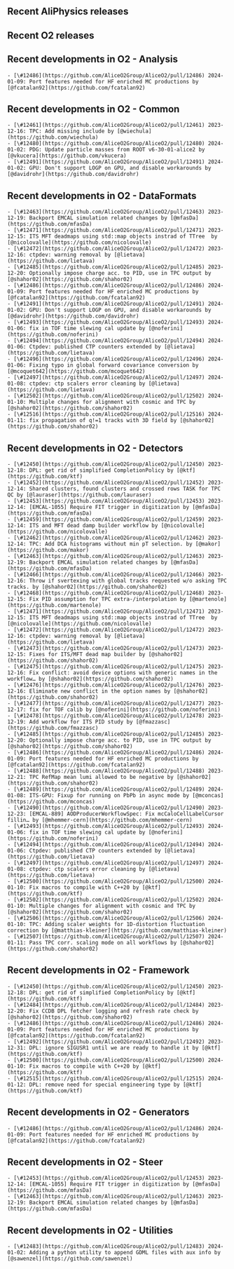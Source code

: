 ## Recent AliPhysics releases
## Recent O2 releases
## Recent developments in O2 - Analysis
	- [\#12486](https://github.com/AliceO2Group/AliceO2/pull/12486) 2024-01-09: Port features needed for HF enriched MC productions by [@fcatalan92](https://github.com/fcatalan92)
## Recent developments in O2 - Common
	- [\#12461](https://github.com/AliceO2Group/AliceO2/pull/12461) 2023-12-16: TPC: Add missing include by [@wiechula](https://github.com/wiechula)
	- [\#12480](https://github.com/AliceO2Group/AliceO2/pull/12480) 2024-01-02: PDG: Update particle masses from ROOT v6-30-01-alice2 by [@vkucera](https://github.com/vkucera)
	- [\#12491](https://github.com/AliceO2Group/AliceO2/pull/12491) 2024-01-02: GPU: Don't support LOGP on GPU, and disable workarounds by [@davidrohr](https://github.com/davidrohr)
## Recent developments in O2 - DataFormats
	- [\#12463](https://github.com/AliceO2Group/AliceO2/pull/12463) 2023-12-19: Backport EMCAL simulation related changes by [@mfasDa](https://github.com/mfasDa)
	- [\#12471](https://github.com/AliceO2Group/AliceO2/pull/12471) 2023-12-15: ITS MFT deadmaps using std::map objects instrad of TTree  by [@nicolovalle](https://github.com/nicolovalle)
	- [\#12472](https://github.com/AliceO2Group/AliceO2/pull/12472) 2023-12-16: ctpdev: warning removal by [@lietava](https://github.com/lietava)
	- [\#12485](https://github.com/AliceO2Group/AliceO2/pull/12485) 2023-12-20: Optionally impose charge acc. to PID, use in TPC output by [@shahor02](https://github.com/shahor02)
	- [\#12486](https://github.com/AliceO2Group/AliceO2/pull/12486) 2024-01-09: Port features needed for HF enriched MC productions by [@fcatalan92](https://github.com/fcatalan92)
	- [\#12491](https://github.com/AliceO2Group/AliceO2/pull/12491) 2024-01-02: GPU: Don't support LOGP on GPU, and disable workarounds by [@davidrohr](https://github.com/davidrohr)
	- [\#12493](https://github.com/AliceO2Group/AliceO2/pull/12493) 2024-01-06: fix in TOF time slewing cal update by [@noferini](https://github.com/noferini)
	- [\#12494](https://github.com/AliceO2Group/AliceO2/pull/12494) 2024-01-06: Ctpdev: published CTP counters extended by [@lietava](https://github.com/lietava)
	- [\#12496](https://github.com/AliceO2Group/AliceO2/pull/12496) 2024-01-06: Fixing typo in global forward covariance conversion by [@mcoquet642](https://github.com/mcoquet642)
	- [\#12497](https://github.com/AliceO2Group/AliceO2/pull/12497) 2024-01-08: ctpdev: ctp scalers error cleaning by [@lietava](https://github.com/lietava)
	- [\#12502](https://github.com/AliceO2Group/AliceO2/pull/12502) 2024-01-10: Multiple changes for alignment with cosmic and TPC by [@shahor02](https://github.com/shahor02)
	- [\#12516](https://github.com/AliceO2Group/AliceO2/pull/12516) 2024-01-11: fix propagation of q!=1 tracks with 3D field by [@shahor02](https://github.com/shahor02)
## Recent developments in O2 - Detectors
	- [\#12450](https://github.com/AliceO2Group/AliceO2/pull/12450) 2023-12-18: DPL: get rid of simplified CompletionPolicy by [@ktf](https://github.com/ktf)
	- [\#12452](https://github.com/AliceO2Group/AliceO2/pull/12452) 2023-12-14: Shared clusters, found clusters and crossed rows TASK for TPC QC by [@lauraser](https://github.com/lauraser)
	- [\#12453](https://github.com/AliceO2Group/AliceO2/pull/12453) 2023-12-14: [EMCAL-1055] Require FIT trigger in digitization by [@mfasDa](https://github.com/mfasDa)
	- [\#12459](https://github.com/AliceO2Group/AliceO2/pull/12459) 2023-12-14: ITS and MFT dead damp builder workflow by [@nicolovalle](https://github.com/nicolovalle)
	- [\#12462](https://github.com/AliceO2Group/AliceO2/pull/12462) 2023-12-14: TPC: Add DCA histograms without min pT selection. by [@makor](https://github.com/makor)
	- [\#12463](https://github.com/AliceO2Group/AliceO2/pull/12463) 2023-12-19: Backport EMCAL simulation related changes by [@mfasDa](https://github.com/mfasDa)
	- [\#12466](https://github.com/AliceO2Group/AliceO2/pull/12466) 2023-12-16: Throw if svertexing with global tracks requested w/o asking TPC tracks. by [@shahor02](https://github.com/shahor02)
	- [\#12468](https://github.com/AliceO2Group/AliceO2/pull/12468) 2023-12-15: Fix PID assumption for TPC extra-/interpolation by [@martenole](https://github.com/martenole)
	- [\#12471](https://github.com/AliceO2Group/AliceO2/pull/12471) 2023-12-15: ITS MFT deadmaps using std::map objects instrad of TTree  by [@nicolovalle](https://github.com/nicolovalle)
	- [\#12472](https://github.com/AliceO2Group/AliceO2/pull/12472) 2023-12-16: ctpdev: warning removal by [@lietava](https://github.com/lietava)
	- [\#12473](https://github.com/AliceO2Group/AliceO2/pull/12473) 2023-12-15: Fixes for ITS/MFT dead map builder by [@shahor02](https://github.com/shahor02)
	- [\#12475](https://github.com/AliceO2Group/AliceO2/pull/12475) 2023-12-16: Fix conflict: avoid device options with generic names in the workflow… by [@shahor02](https://github.com/shahor02)
	- [\#12476](https://github.com/AliceO2Group/AliceO2/pull/12476) 2023-12-16: Eliminate new conflict in the option names by [@shahor02](https://github.com/shahor02)
	- [\#12477](https://github.com/AliceO2Group/AliceO2/pull/12477) 2023-12-17: fix for TOF calib by [@noferini](https://github.com/noferini)
	- [\#12478](https://github.com/AliceO2Group/AliceO2/pull/12478) 2023-12-19: Add workflow for ITS PID study by [@fmazzasc](https://github.com/fmazzasc)
	- [\#12485](https://github.com/AliceO2Group/AliceO2/pull/12485) 2023-12-20: Optionally impose charge acc. to PID, use in TPC output by [@shahor02](https://github.com/shahor02)
	- [\#12486](https://github.com/AliceO2Group/AliceO2/pull/12486) 2024-01-09: Port features needed for HF enriched MC productions by [@fcatalan92](https://github.com/fcatalan92)
	- [\#12488](https://github.com/AliceO2Group/AliceO2/pull/12488) 2023-12-21: TPC RefMap mean lumi allowed to be negative by [@shahor02](https://github.com/shahor02)
	- [\#12489](https://github.com/AliceO2Group/AliceO2/pull/12489) 2024-01-08: ITS-GPU: Fixup for running on PbPb in async mode by [@mconcas](https://github.com/mconcas)
	- [\#12490](https://github.com/AliceO2Group/AliceO2/pull/12490) 2023-12-23: [EMCAL-889] AODProducerWorkflowSpec: Fix mcCaloCellLabelCursor fillin… by [@mhemmer-cern](https://github.com/mhemmer-cern)
	- [\#12493](https://github.com/AliceO2Group/AliceO2/pull/12493) 2024-01-06: fix in TOF time slewing cal update by [@noferini](https://github.com/noferini)
	- [\#12494](https://github.com/AliceO2Group/AliceO2/pull/12494) 2024-01-06: Ctpdev: published CTP counters extended by [@lietava](https://github.com/lietava)
	- [\#12497](https://github.com/AliceO2Group/AliceO2/pull/12497) 2024-01-08: ctpdev: ctp scalers error cleaning by [@lietava](https://github.com/lietava)
	- [\#12500](https://github.com/AliceO2Group/AliceO2/pull/12500) 2024-01-10: Fix macros to compile with C++20 by [@ktf](https://github.com/ktf)
	- [\#12502](https://github.com/AliceO2Group/AliceO2/pull/12502) 2024-01-10: Multiple changes for alignment with cosmic and TPC by [@shahor02](https://github.com/shahor02)
	- [\#12506](https://github.com/AliceO2Group/AliceO2/pull/12506) 2024-01-10: TPC: Adding scaler weights for 1D-distortion fluctuation correction by [@matthias-kleiner](https://github.com/matthias-kleiner)
	- [\#12507](https://github.com/AliceO2Group/AliceO2/pull/12507) 2024-01-11: Pass TPC corr. scaling mode on all workflows by [@shahor02](https://github.com/shahor02)
## Recent developments in O2 - Framework
	- [\#12450](https://github.com/AliceO2Group/AliceO2/pull/12450) 2023-12-18: DPL: get rid of simplified CompletionPolicy by [@ktf](https://github.com/ktf)
	- [\#12484](https://github.com/AliceO2Group/AliceO2/pull/12484) 2023-12-20: Fix CCDB DPL fetcher logging and refresh rate check by [@shahor02](https://github.com/shahor02)
	- [\#12486](https://github.com/AliceO2Group/AliceO2/pull/12486) 2024-01-09: Port features needed for HF enriched MC productions by [@fcatalan92](https://github.com/fcatalan92)
	- [\#12492](https://github.com/AliceO2Group/AliceO2/pull/12492) 2023-12-31: DPL: ignore SIGUSR1 until we are ready to handle it by [@ktf](https://github.com/ktf)
	- [\#12500](https://github.com/AliceO2Group/AliceO2/pull/12500) 2024-01-10: Fix macros to compile with C++20 by [@ktf](https://github.com/ktf)
	- [\#12515](https://github.com/AliceO2Group/AliceO2/pull/12515) 2024-01-12: DPL: remove need for special engineering type by [@ktf](https://github.com/ktf)
## Recent developments in O2 - Generators
	- [\#12486](https://github.com/AliceO2Group/AliceO2/pull/12486) 2024-01-09: Port features needed for HF enriched MC productions by [@fcatalan92](https://github.com/fcatalan92)
## Recent developments in O2 - Steer
	- [\#12453](https://github.com/AliceO2Group/AliceO2/pull/12453) 2023-12-14: [EMCAL-1055] Require FIT trigger in digitization by [@mfasDa](https://github.com/mfasDa)
	- [\#12463](https://github.com/AliceO2Group/AliceO2/pull/12463) 2023-12-19: Backport EMCAL simulation related changes by [@mfasDa](https://github.com/mfasDa)
## Recent developments in O2 - Utilities
	- [\#12483](https://github.com/AliceO2Group/AliceO2/pull/12483) 2024-01-02: Adding a python utility to append GDML files with aux info by [@sawenzel](https://github.com/sawenzel)
